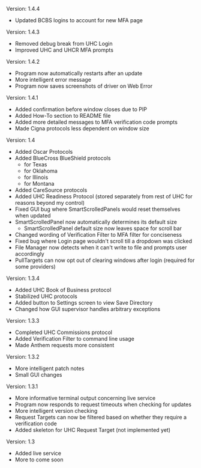 Version: 1.4.4
- Updated BCBS logins to account for new MFA page

Version: 1.4.3
- Removed debug break from UHC Login
- Improved UHC and UHCR MFA prompts

Version: 1.4.2
- Program now automatically restarts after an update
- More intelligent error message
- Program now saves screenshots of driver on Web Error

Version: 1.4.1
- Added confirmation before window closes due to PIP
- Added How-To section to README file
- Added more detailed messages to MFA verification code prompts
- Made Cigna protocols less dependent on window size

Version: 1.4
- Added Oscar Protocols
- Added BlueCross BlueShield protocols
  - for Texas
  - for Oklahoma
  - for Illinois
  - for Montana
- Added CareSource protocols
- Added UHC Readiness Protocol (stored separately from rest of UHC for reasons beyond my control)
- Fixed GUI bug where SmartScrolledPanels would reset themselves when updated
- SmartScrolledPanel now automatically determines its default size
  - SmartScrolledPanel default size now leaves space for scroll bar
- Changed wording of Verification Filter to MFA filter for conciseness
- Fixed bug where Login page wouldn't scroll till a dropdown was clicked
- File Manager now detects when it can't write to file and prompts user accordingly
- PullTargets can now opt out of clearing windows after login (required for some providers)

Version: 1.3.4
- Added UHC Book of Business protocol
- Stabilized UHC protocols
- Added button to Settings screen to view Save Directory
- Changed how GUI supervisor handles arbitrary exceptions

Version: 1.3.3
- Completed UHC Commissions protocol
- Added Verification Filter to command line usage
- Made Anthem requests more consistent

Version: 1.3.2
- More intelligent patch notes
- Small GUI changes

Version: 1.3.1
- More informative terminal output concerning live service
- Program now responds to request timeouts when checking for updates
- More intelligent version checking
- Request Targets can now be filtered based on whether they
  require a verification code
- Added skeleton for UHC Request Target (not implemented yet)

Version: 1.3
- Added live service
- More to come soon
